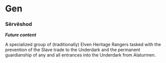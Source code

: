 # Gen

### Sërvëshod
***Future content***

A specialized group of (traditionally) Elven Heritage Rangers tasked with the prevention of the Slave trade to the Underdark and the permanent guardianship of any and all entrances into the Underdark from Alaturmen.
